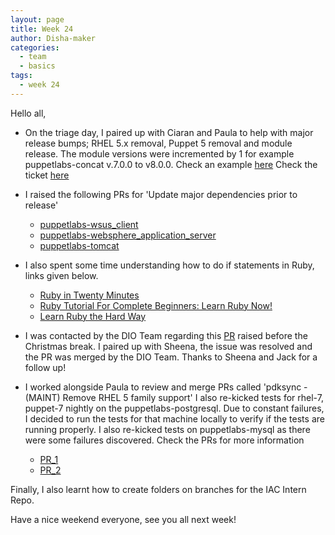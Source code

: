 ```yaml
---
layout: page
title: Week 24
author: Disha-maker
categories:
  - team
  - basics
tags:
  - week 24
---
```


Hello all,

- On the triage day, I paired up with Ciaran and Paula to help with major release bumps; RHEL 5.x removal, Puppet 5 removal and module release. The module versions were incremented by 1 for example puppetlabs-concat v.7.0.0 to    v8.0.0.
Check an example [here](https://github.com/puppetlabs/puppetlabs-websphere_application_server/pull/218/files)
Check the ticket [here](https://tickets.puppetlabs.com/browse/IAC-1482)

- I raised the following PRs for 'Update major dependencies prior to release'
   - [puppetlabs-wsus_client](https://github.com/puppetlabs/puppetlabs-wsus_client/pull/153)
   - [puppetlabs-websphere_application_server](https://github.com/puppetlabs/puppetlabs-websphere_application_server/pull/218)
   - [puppetlabs-tomcat](https://github.com/puppetlabs/puppetlabs-tomcat/pull/433)

- I also spent some time understanding how to do if statements in Ruby, links given below.
   - [Ruby in Twenty Minutes](https://www.ruby-lang.org/en/documentation/quickstart/)
   - [Ruby Tutorial For Complete Beginners: Learn Ruby Now!](https://www.rubyguides.com/ruby-tutorial/ruby-if-else/)
   - [Learn Ruby the Hard Way](https://learnrubythehardway.org/book/)

- I was contacted by the DIO Team regarding this [PR](https://github.com/puppetlabs/puppetlabs-modules/pull/10183) raised before the Christmas break. I paired up with Sheena, the issue was resolved and the PR was merged by the DIO Team. Thanks to Sheena and Jack for a follow up!

- I worked alongside Paula to review and merge PRs called 'pdksync - (MAINT) Remove RHEL 5 family support'
I also re-kicked tests for rhel-7, puppet-7 nightly on the puppetlabs-postgresql.
Due to constant failures, I decided to run the tests for that machine locally to verify if the tests are running properly. I also re-kicked tests on puppetlabs-mysql as there were some failures discovered.
Check the PRs for more information
   - [PR_1](https://github.com/puppetlabs/puppetlabs-postgresql/pull/1246)
   - [PR_2](https://github.com/puppetlabs/puppetlabs-mysql/pull/1369)

Finally, I also learnt how to create folders on branches for the IAC Intern Repo.

Have a nice weekend everyone, see you all next week!